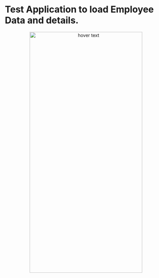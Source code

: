 # Test Application to load Employee Data and details.

<p align="center">
  <img src="https://github.com/MuthuHere/Employee-TestApp/blob/master/Simulator%20Screen%20Shot%20-%20iPhone%20X%CA%80%20-%202019-06-12%20at%2023.10.46.png" width="350" height="750" title="hover text">
</p>

  
